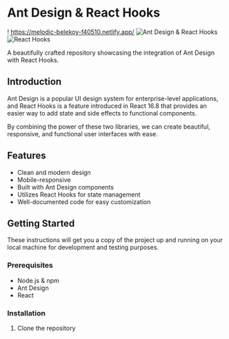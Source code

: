 # Ant Design & React Hooks

! https://melodic-belekoy-f40510.netlify.app/
![Ant Design & React Hooks](https://img.shields.io/badge/Ant%20Design-%2352c41a.svg?style=flat-square&logo=react)
![React Hooks](https://img.shields.io/badge/React%20Hooks-%23202225.svg?style=flat-square&logo=react)

A beautifully crafted repository showcasing the integration of Ant Design with React Hooks.

## Introduction

Ant Design is a popular UI design system for enterprise-level applications, and React Hooks is a feature introduced in React 16.8 that provides an easier way to add state and side effects to functional components.

By combining the power of these two libraries, we can create beautiful, responsive, and functional user interfaces with ease.

## Features

- Clean and modern design
- Mobile-responsive
- Built with Ant Design components
- Utilizes React Hooks for state management
- Well-documented code for easy customization

## Getting Started

These instructions will get you a copy of the project up and running on your local machine for development and testing purposes.

### Prerequisites

- Node.js & npm
- Ant Design
- React

### Installation

1. Clone the repository

